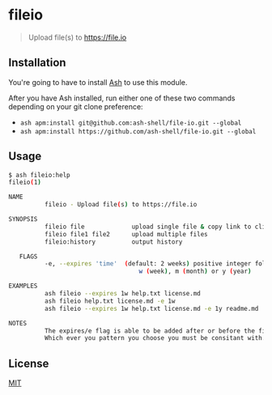 # fileio
> Upload file(s) to https://file.io

## Installation
You're going to have to install [Ash](https://github.com/ash-shell/ash) to use this module.

After you have Ash installed, run either one of these two commands depending on your git clone preference:

- `ash apm:install git@github.com:ash-shell/file-io.git --global`
- `ash apm:install https://github.com/ash-shell/file-io.git --global`

## Usage
```bash
$ ash fileio:help
fileio(1)

NAME
          fileio - Upload file(s) to https://file.io

SYNOPSIS
          fileio file             upload single file & copy link to clipboard
          fileio file1 file2      upload multiple files
          fileio:history          output history

   FLAGS
          -e, --expires 'time'  (default: 2 weeks) positive integer followed by
                                    w (week), m (month) or y (year)

EXAMPLES
          ash fileio --expires 1w help.txt license.md
          ash fileio help.txt license.md -e 1w
          ash fileio --expires 1w help.txt license.md -e 1y readme.md

NOTES
          The expires/e flag is able to be added after or before the files.
          Which ever you pattern you choose you must be consitant with.

```

## License
[MIT](license.md)
